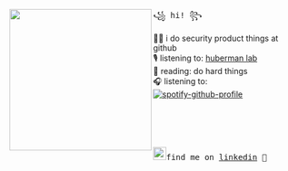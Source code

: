 <img align="left" width="250" src="https://user-images.githubusercontent.com/81782111/205674385-888f42eb-2fe3-4477-932c-af7437da6405.png"> <samp> ꧁ hi! ꧂<br>

  👩‍💻 i do security product things at github <br> 
  🎙️ listening to: [huberman lab](https://hubermanlab.com/nutrients-for-brain-health-and-performance/) <br>
  📖 reading: do hard things <br> 
  🎧 listening to: <br> </samp>
[![spotify-github-profile](https://spotify-github-profile.vercel.app/api/view.svg?uid=1255006549&cover_image=true&theme=novatorem)](https://github.com/kittinan/spotify-github-profile) <br>
<br><br><br><br><br>
<samp><img src="https://blog.waalaxy.com/wp-content/uploads/2021/01/LinkedIn-Symbole.png" width="23">find me on [linkedin](https://www.linkedin.com/in/ms-/) 💭
